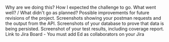 
Why are we doing this? How I expected the challenge to go. What went well? / What didn't go as planned? Possible improvements for future revisions of the project. Screenshots showing your postman requests and the output from the API. Screenshots of your database to prove that data is being persisted. Screenshot of your test results, including coverage report. Link to Jira Board - You must add Ed as collaborators on your Jira